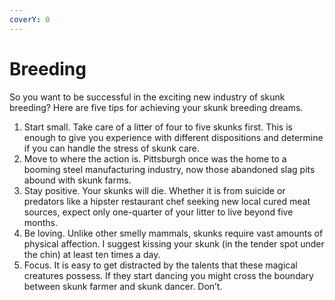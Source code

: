```yaml
---
coverY: 0
---
```


# Breeding

So you want to be successful in the exciting new industry of skunk breeding?  Here are five tips for achieving your skunk breeding dreams.

1. Start small.  Take care of a litter of four to five skunks first.  This is enough to give you experience with different dispositions and determine if you can handle the stress of skunk care.
2. Move to where the action is.  Pittsburgh once was the home to a booming steel manufacturing industry, now those abandoned slag pits abound with skunk farms.
3. Stay positive.  Your skunks will die.  Whether it is from suicide or predators like a hipster restaurant chef seeking new local cured meat sources, expect only one-quarter of your litter to live beyond five months.
4. Be loving.  Unlike other smelly mammals, skunks require vast amounts of physical affection.  I suggest kissing your skunk (in the tender spot under the chin) at least ten times a day.
5. Focus.  It is easy to get distracted by the talents that these magical creatures possess.  If they start dancing you might cross the boundary between skunk farmer and skunk dancer.  Don’t.
